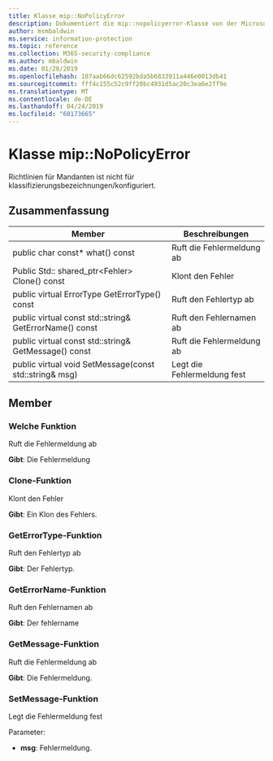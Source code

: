```yaml
---
title: Klasse mip::NoPolicyError
description: Dokumentiert die mip::nopolicyerror-Klasse von der Microsoft Information Protection (MIP) SDK.
author: msmbaldwin
ms.service: information-protection
ms.topic: reference
ms.collection: M365-security-compliance
ms.author: mbaldwin
ms.date: 01/28/2019
ms.openlocfilehash: 107aab66dc62592bda5b6833911a446e0013db41
ms.sourcegitcommit: fff4c155c52c9ff20bc4931d5ac20c3ea6e2ff9e
ms.translationtype: MT
ms.contentlocale: de-DE
ms.lasthandoff: 04/24/2019
ms.locfileid: "60173665"
---
```

# <a name="class-mipnopolicyerror"></a>Klasse mip::NoPolicyError 
Richtlinien für Mandanten ist nicht für klassifizierungsbezeichnungen/konfiguriert.
  
## <a name="summary"></a>Zusammenfassung
 Member                        | Beschreibungen                                
--------------------------------|---------------------------------------------
public char const* what() const  |  Ruft die Fehlermeldung ab
Public Std:: shared_ptr\<Fehler\> Clone() const  |  Klont den Fehler
public virtual ErrorType GetErrorType() const  |  Ruft den Fehlertyp ab
public virtual const std::string& GetErrorName() const  |  Ruft den Fehlernamen ab
public virtual const std::string& GetMessage() const  |  Ruft die Fehlermeldung ab
public virtual void SetMessage(const std::string& msg)  |  Legt die Fehlermeldung fest
  
## <a name="members"></a>Member
  
### <a name="what-function"></a>Welche Funktion
Ruft die Fehlermeldung ab

  
**Gibt**: Die Fehlermeldung
  
### <a name="clone-function"></a>Clone-Funktion
Klont den Fehler

  
**Gibt**: Ein Klon des Fehlers.
  
### <a name="geterrortype-function"></a>GetErrorType-Funktion
Ruft den Fehlertyp ab

  
**Gibt**: Der Fehlertyp.
  
### <a name="geterrorname-function"></a>GetErrorName-Funktion
Ruft den Fehlernamen ab

  
**Gibt**: Der fehlername
  
### <a name="getmessage-function"></a>GetMessage-Funktion
Ruft die Fehlermeldung ab

  
**Gibt**: Die Fehlermeldung.
  
### <a name="setmessage-function"></a>SetMessage-Funktion
Legt die Fehlermeldung fest

Parameter:  
* **msg**: Fehlermeldung.

